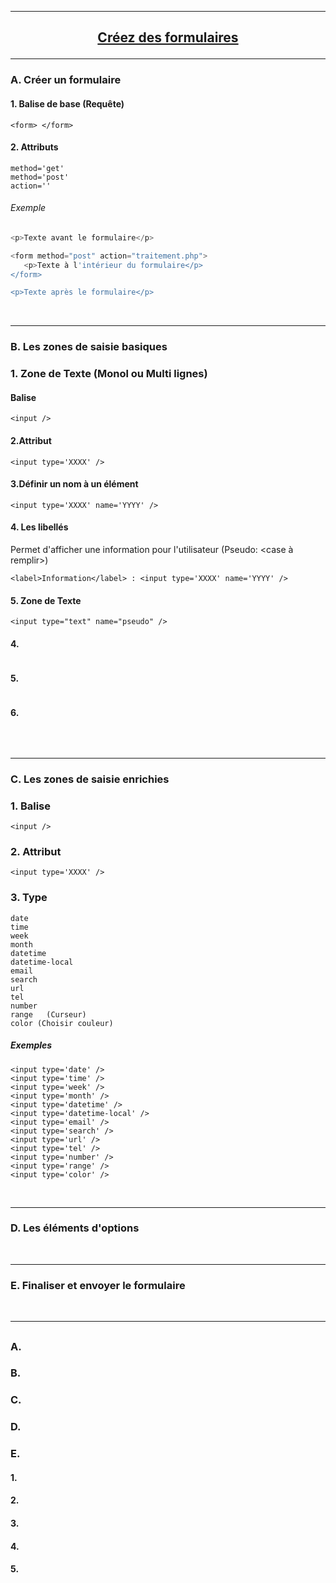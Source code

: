 ---------------------------------------------------------------------------------------------------------------------------------------------------------------
## <p align='center'> [Créez des formulaires](https://openclassrooms.com/fr/courses/1603881-apprenez-a-creer-votre-site-web-avec-html5-et-css3/1607171-creez-des-formulaires)</p>

---------------------------------------------------------------------------------------------------------------------------------------------------------------
### A. Créer un formulaire

#### 1. Balise de base (Requête)
```
<form> </form>
```
#### 2. Attributs
```
method='get'
method='post'
action=''
```
###### Exemple
```php
<p>Texte avant le formulaire</p>

<form method="post" action="traitement.php">
   <p>Texte à l'intérieur du formulaire</p>
</form>

<p>Texte après le formulaire</p>
```

<br />

---------------------------------------------------------------------------------------------------------------------------------------------------------------
### B. Les zones de saisie basiques
### 1. Zone de Texte (Monol ou Multi lignes)
#### Balise 
```
<input />
```
#### 2.Attribut
```
<input type='XXXX' />
```

#### 3.Définir un nom à un élément
```
<input type='XXXX' name='YYYY' />
```
#### 4. Les libellés
Permet d'afficher une information pour l'utilisateur (Pseudo: <case à remplir>)
```
<label>Information</label> : <input type='XXXX' name='YYYY' />
```



#### 5. Zone de Texte
```
<input type="text" name="pseudo" />
```

#### 4.
```
```

#### 5.

```
```

#### 6.

```
```







<br />

---------------------------------------------------------------------------------------------------------------------------------------------------------------
### C. Les zones de saisie enrichies
### 1. Balise
```
<input />
```
### 2. Attribut
```
<input type='XXXX' />
```
### 3. Type
```
date
time
week
month
datetime
datetime-local
email
search
url
tel
number
range   (Curseur)
color (Choisir couleur)

```
##### Exemples
```
<input type='date' />
<input type='time' />
<input type='week' />
<input type='month' />
<input type='datetime' />
<input type='datetime-local' />
<input type='email' />
<input type='search' />
<input type='url' />
<input type='tel' />
<input type='number' />
<input type='range' />
<input type='color' />
```

<br />

---------------------------------------------------------------------------------------------------------------------------------------------------------------
### D. Les éléments d'options


<br />

---------------------------------------------------------------------------------------------------------------------------------------------------------------
### E. Finaliser et envoyer le formulaire

<br />

---------------------------------------------------------------------------------------------------------------------------------------------------------------
## <p align='center'> []()</p>

### A.
### B.
### C.
### D.
### E.


#### 1.
#### 2.
#### 3.
#### 4.
#### 5.

```
```
